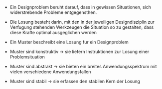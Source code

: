 
- Ein Designproblem beruht darauf, dass in gewissen Situationen, sich widerstrebende Probleme entgegensthen.
- Die Losung besteht darin, mit den in der jeweiligen Designdisziplin zur Verfugung stehenden Werkzeugen die Situation so zu gestalten, dass diese Krafte optimal ausgeglichen werden

- Ein Muster beschreibt eine Losung fur ein Designproblem
- Muster sind konstruktiv -> sie liefern Instruktionen zur Losung einer Problemsituation
- Muster sind abstrakt -> sie bieten ein breites Anwendungsspektrum mit vielen verschiedene Anwendungsfallen
- Muster sind stabil -> sie erfassen den stabilen Kern der Losung